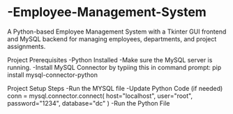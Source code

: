 # -Employee-Management-System
A Python-based Employee Management System with a Tkinter GUI frontend and MySQL backend for managing employees, departments, and project assignments.


Project Prerequisites
-Python Installed
-Make sure the MySQL server is running.
-Install MySQL Connector by typiing this in command prompt:
pip install mysql-connector-python

Project Setup Steps
-Run the MYSQL file
-Update Python Code (if needed)
conn = mysql.connector.connect(
    host="localhost",
    user="root",
    password="1234",
    database="dc"
)
-Run the Python File
